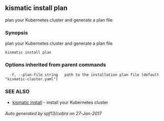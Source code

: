 ## kismatic install plan

plan your Kubernetes cluster and generate a plan file

### Synopsis


plan your Kubernetes cluster and generate a plan file

```
kismatic install plan
```

### Options inherited from parent commands

```
  -f, --plan-file string   path to the installation plan file (default "kismatic-cluster.yaml")
```

### SEE ALSO
* [kismatic install](kismatic_install.md)	 - install your Kubernetes cluster

###### Auto generated by spf13/cobra on 27-Jan-2017
